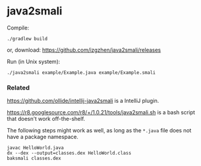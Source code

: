 java2smali
===

Compile:

    ./gradlew build

or, download: https://github.com/izgzhen/java2smali/releases

Run (in Unix system):

    ./java2smali example/Example.java example/Example.smali

### Related

https://github.com/ollide/intellij-java2smali is a IntelliJ plugin.

https://r8.googlesource.com/r8/+/1.0.21/tools/java2smali.sh is a bash script
that doesn't work off-the-shelf.

The following steps might work as well, as long as the `*.java` file
does not have a package namespace.

```
javac HelloWorld.java
dx --dex --output=classes.dex HelloWorld.class
baksmali classes.dex
```
